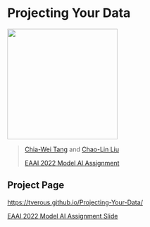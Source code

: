 # Projecting Your Data

<img src="https://i.imgur.com/69GOnM9.gif" height="250"/>
 
> [Chia-Wei Tang](https://tverous.github.io/) and [Chao-Lin Liu](https://www.cs.nccu.edu.tw/~chaolin/)
>
>[EAAI 2022 Model AI Assignment](http://modelai.gettysburg.edu/)



## Project Page

https://tverous.github.io/Projecting-Your-Data/

[EAAI 2022 Model AI Assignment Slide](https://1drv.ms/b/s!Aiktfq4vkVE6godhYlXEI8WkCCIztw)
